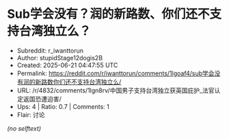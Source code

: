 # Sub学会没有？润的新路数、你们还不支持台湾独立么？

- Subreddit: r_iwanttorun
- Author: stupidStage12dogis2B
- Created: 2025-06-21 04:47:55 UTC
- Permalink: https://reddit.com/r/iwanttorun/comments/1lgoaf4/sub学会没有润的新路数你们还不支持台湾独立么/
- URL: /r/4832/comments/1lgn8rv/中国男子支持台湾独立获英国庇护_法官认定返国恐遭迫害/
- Ups: 4 | Ratio: 0.7 | Comments: 1
- Flair: 讨论

_(no selftext)_
